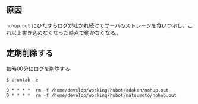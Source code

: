 
## 原因

`nohup.out` にひたすらログが吐かれ続けてサーバのストレージを食いつぶし、これ以上書き込めなくなった時点で動かなくなる。

## 定期削除する

毎時00分にログを削除する

```
$ crontab -e

0 * * * *  rm -f /home/develop/working/hubot/adaken/nohup.out
0 * * * *  rm -f /home/develop/working/hubot/matsumoto/nohup.out
```